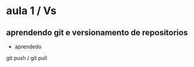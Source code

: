 # aula 1 / Vs

## aprendendo git e versionamento de repositorios 

* aprendedo 

git push / git pull
